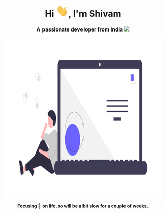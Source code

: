 
<h1 align="center">Hi <img src="https://raw.githubusercontent.com/ABSphreak/ABSphreak/master/gifs/Hi.gif" width="40px" />, I'm Shivam</h1>
<h3 align="center">A passionate developer from India <img src="https://media.giphy.com/media/z5i7CdtKqVotB9mz7h/giphy.gif" width="30"> </h3>

<!-- <p align="left"> <img src="https://komarev.com/ghpvc/?username=gargakshit" alt="gargakshit" /> </p> -->
<h4 align="center">
 <p align="center">
  <img src="https://github.com/ShivamChoudhary17/ShivamChoudhary17/blob/main/git_img.png" width="500" height="500" title="hover text"/>
</p>
 
 
 
  Focusing 🎯 on life, so will be a bit slow for a couple of weeks_
</h4>

